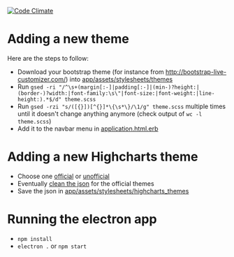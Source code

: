 [![Code Climate](https://codeclimate.com/github/bobar/tdfb.png)](https://codeclimate.com/github/bobar/tdfb)

# Adding a new theme

Here are the steps to follow:
* Download your bootstrap theme (for instance from http://bootstrap-live-customizer.com/) into [app/assets/stylesheets/themes](https://github.com/bobar/tdfb/tree/master/app/assets/stylesheets/themes)
* Run `gsed -ri "/^\s+(margin[:-]|padding[:-]|(min-)?height:|(border-)?width:|font-family:\s\"|font-size:|font-weight:|line-height:).*$/d" theme.scss`
* Run `gsed -rzi "s/([{}])[^{}]*\{\s*\}/\1/g" theme.scss` multiple times until it doesn't change anything anymore (check output of `wc -l theme.scss`)
* Add it to the navbar menu in [application.html.erb](https://github.com/bobar/tdfb/blob/master/app/views/layouts/application.html.erb)

# Adding a new Highcharts theme
* Choose one [official](https://github.com/highcharts/highcharts/tree/master/js/themes) or [unofficial](http://jkunst.com/highcharts-themes-collection)
* Eventually [clean the json](http://www.jsoneditoronline.org/) for the official themes
* Save the json in [app/assets/stylesheets/highcharts_themes](https://github.com/bobar/tdfb/tree/master/app/assets/stylesheets/highcharts_themes)

# Running the electron app
- `npm install`
- `electron .` or `npm start`
